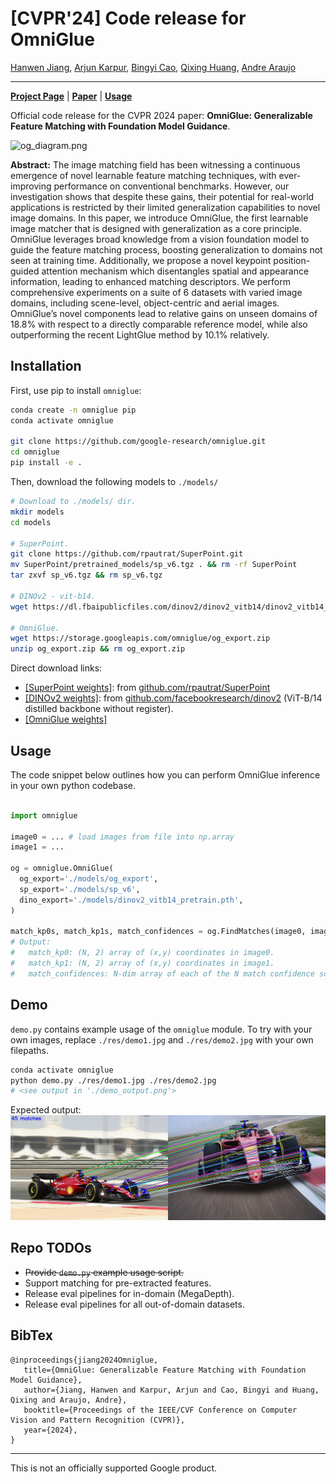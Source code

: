 # \[CVPR'24\] Code release for OmniGlue

[Hanwen Jiang](https://hwjiang1510.github.io/),
[Arjun Karpur](https://scholar.google.com/citations?user=jgSItF4AAAAJ),
[Bingyi Cao](https://scholar.google.com/citations?user=7EeSOcgAAAAJ),
[Qixing Huang](https://www.cs.utexas.edu/~huangqx/),
[Andre Araujo](https://andrefaraujo.github.io/)

--------------------------------------------------------------------------------

[**Project Page**](https://hwjiang1510.github.io/OmniGlue/) | [**Paper**](https://arxiv.org/abs/2405.12979) |
[**Usage**](#installation)

Official code release for the CVPR 2024 paper: **OmniGlue: Generalizable Feature
Matching with Foundation Model Guidance**.

![og_diagram.png](res/og_diagram.png "og_diagram.png")

**Abstract:** The image matching field has been witnessing a continuous
emergence of novel learnable feature matching techniques, with ever-improving
performance on conventional benchmarks. However, our investigation shows that
despite these gains, their potential for real-world applications is restricted
by their limited generalization capabilities to novel image domains. In this
paper, we introduce OmniGlue, the first learnable image matcher that is designed
with generalization as a core principle. OmniGlue leverages broad knowledge from
a vision foundation model to guide the feature matching process, boosting
generalization to domains not seen at training time. Additionally, we propose a
novel keypoint position-guided attention mechanism which disentangles spatial
and appearance information, leading to enhanced matching descriptors. We perform
comprehensive experiments on a suite of 6 datasets with varied image domains,
including scene-level, object-centric and aerial images. OmniGlue’s novel
components lead to relative gains on unseen domains of 18.8% with respect to a
directly comparable reference model, while also outperforming the recent
LightGlue method by 10.1% relatively.


## Installation

First, use pip to install `omniglue`:

```sh
conda create -n omniglue pip
conda activate omniglue

git clone https://github.com/google-research/omniglue.git
cd omniglue
pip install -e .
```

Then, download the following models to `./models/`

```sh
# Download to ./models/ dir.
mkdir models
cd models

# SuperPoint.
git clone https://github.com/rpautrat/SuperPoint.git
mv SuperPoint/pretrained_models/sp_v6.tgz . && rm -rf SuperPoint
tar zxvf sp_v6.tgz && rm sp_v6.tgz

# DINOv2 - vit-b14.
wget https://dl.fbaipublicfiles.com/dinov2/dinov2_vitb14/dinov2_vitb14_pretrain.pth

# OmniGlue.
wget https://storage.googleapis.com/omniglue/og_export.zip
unzip og_export.zip && rm og_export.zip
```

Direct download links:

-   [[SuperPoint weights]](https://github.com/rpautrat/SuperPoint/tree/master/pretrained_models): from [github.com/rpautrat/SuperPoint](https://github.com/rpautrat/SuperPoint)
-   [[DINOv2 weights]](https://dl.fbaipublicfiles.com/dinov2/dinov2_vitb14/dinov2_vitb14_pretrain.pth): from [github.com/facebookresearch/dinov2](https://github.com/facebookresearch/dinov2) (ViT-B/14 distilled backbone without register).
-   [[OmniGlue weights]](https://storage.googleapis.com/omniglue/og_export.zip)

## Usage
The code snippet below outlines how you can perform OmniGlue inference in your
own python codebase.

```py

import omniglue

image0 = ... # load images from file into np.array
image1 = ...

og = omniglue.OmniGlue(
  og_export='./models/og_export',
  sp_export='./models/sp_v6',
  dino_export='./models/dinov2_vitb14_pretrain.pth',
)

match_kp0s, match_kp1s, match_confidences = og.FindMatches(image0, image1)
# Output:
#   match_kp0: (N, 2) array of (x,y) coordinates in image0.
#   match_kp1: (N, 2) array of (x,y) coordinates in image1.
#   match_confidences: N-dim array of each of the N match confidence scores.
```

## Demo

`demo.py` contains example usage of the `omniglue` module. To try with your own
images, replace `./res/demo1.jpg` and `./res/demo2.jpg` with your own
filepaths.

```sh
conda activate omniglue
python demo.py ./res/demo1.jpg ./res/demo2.jpg
# <see output in './demo_output.png'>
```

Expected output:
![demo_output.png](res/demo_output.png "demo_output.png")


## Repo TODOs

- ~~Provide `demo.py` example usage script.~~
- Support matching for pre-extracted features.
- Release eval pipelines for in-domain (MegaDepth).
- Release eval pipelines for all out-of-domain datasets.

## BibTex
```
@inproceedings{jiang2024Omniglue,
   title={OmniGlue: Generalizable Feature Matching with Foundation Model Guidance},
   author={Jiang, Hanwen and Karpur, Arjun and Cao, Bingyi and Huang, Qixing and Araujo, Andre},
   booktitle={Proceedings of the IEEE/CVF Conference on Computer Vision and Pattern Recognition (CVPR)},
   year={2024},
}
```

--------------------------------------------------------------------------------

This is not an officially supported Google product.
